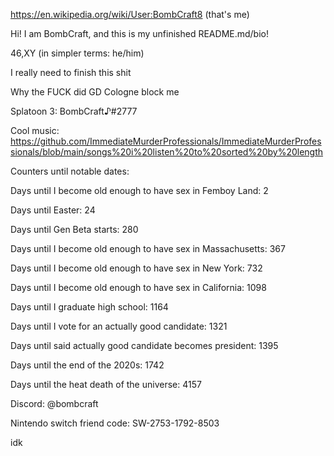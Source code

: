 https://en.wikipedia.org/wiki/User:BombCraft8 (that's me)

Hi! I am BombCraft, and this is my unfinished README.md/bio!

46,XY (in simpler terms: he/him)

I really need to finish this shit

Why the FUCK did GD Cologne block me

Splatoon 3: BombCraft♪#2777

Cool music: https://github.com/ImmediateMurderProfessionals/ImmediateMurderProfessionals/blob/main/songs%20i%20listen%20to%20sorted%20by%20length

Counters until notable dates:

Days until I become old enough to have sex in Femboy Land: 2

Days until Easter: 24

Days until Gen Beta starts: 280

Days until I become old enough to have sex in Massachusetts: 367

Days until I become old enough to have sex in New York: 732

Days until I become old enough to have sex in California: 1098

Days until I graduate high school: 1164

Days until I vote for an actually good candidate: 1321

Days until said actually good candidate becomes president: 1395

Days until the end of the 2020s: 1742

Days until the heat death of the universe: 4157

Discord: @bombcraft

Nintendo switch friend code: SW-2753-1792-8503

idk
